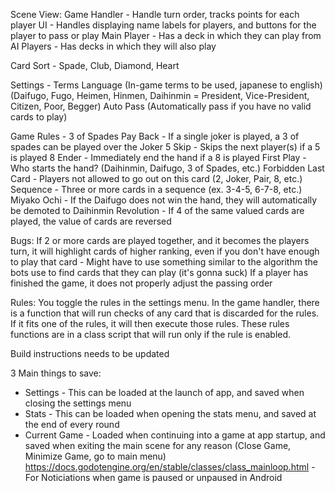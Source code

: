 Scene View:
Game Handler - Handle turn order, tracks points for each player
UI - Handles displaying name labels for players, and buttons for the player to pass or play
Main Player - Has a deck in which they can play from
AI Players - Has decks in which they will also play

Card Sort - Spade, Club, Diamond, Heart

Settings -
Terms Language (In-game terms to be used, japanese to english) (Daifugo, Fugo, Heimen, Hinmen, Daihinmin = President, Vice-President, Citizen, Poor, Begger)
Auto Pass (Automatically pass if you have no valid cards to play)

Game Rules -
3 of Spades Pay Back - If a single joker is played, a 3 of spades can be played over the Joker
5 Skip - Skips the next player(s) if a 5 is played
8 Ender - Immediately end the hand if a 8 is played
First Play - Who starts the hand? (Daihinmin, Daifugo, 3 of Spades, etc.)
Forbidden Last Card - Players not allowed to go out on this card (2, Joker, Pair, 8, etc.)
Sequence - Three or more cards in a sequence (ex. 3-4-5, 6-7-8, etc.)
Miyako Ochi - If the Daifugo does not win the hand, they will automatically be demoted to Daihinmin
Revolution - If 4 of the same valued cards are played, the value of cards are reversed


Bugs:
If 2 or more cards are played together, and it becomes the players turn, it will highlight cards of higher ranking, even if you don't have enough to play that card - Might have to use something similar to the algorithm the bots use to find cards that they can play (it's gonna suck)
If a player has finished the game, it does not properly adjust the passing order


Rules:
You toggle the rules in the settings menu. In the game handler, there is a function that will run checks of any card that is discarded for the rules. If it fits one of the rules, it will then execute those rules. These rules functions are in a class script that will run only if the rule is enabled.


Build instructions needs to be updated


3 Main things to save:
 - Settings - This can be loaded at the launch of app, and saved when closing the settings menu
 - Stats - This can be loaded when opening the stats menu, and saved at the end of every round
 - Current Game - Loaded when continuing into a game at app startup, and saved when exiting the main scene for any reason (Close Game, Minimize Game, go to main menu)
https://docs.godotengine.org/en/stable/classes/class_mainloop.html - For Noticiations when game is paused or unpaused in Android